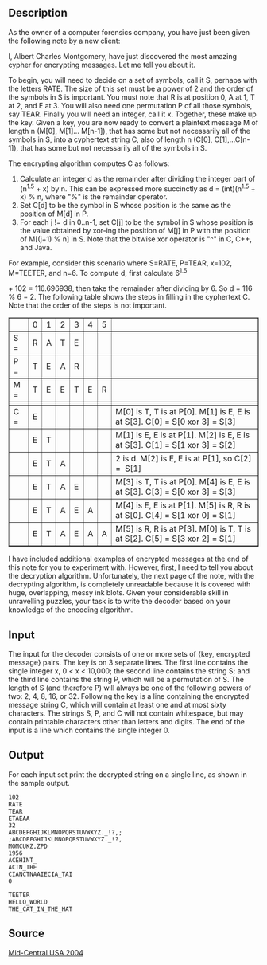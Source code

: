 <h2>Description</h2><p>As the owner of a computer forensics company, you have just been given the following note by a new client:
</p>I, Albert Charles Montgomery, have just discovered the most amazing cypher for encrypting messages. Let me tell you about it. 

To begin, you will need to decide on a set of symbols, call it S, perhaps with the letters RATE. The size of this set must be a power of 2 and the order of the symbols in S is important. You must note that R is at position 0, A at 1, T at 2, and E at 3. You will also need one permutation P of all those symbols, say TEAR. Finally you will need an integer, call it x. Together, these make up the key. Given a key, you are now ready to convert a plaintext message M of length n (M[0], M[1]... M[n-1]), that has some but not necessarily all of the symbols in S, into a cyphertext string C, also of length n (C[0], C[1],...C[n-1]), that has some but not necessarily all of the symbols in S. 


The encrypting algorithm computes C as follows:
<ol><li>Calculate an integer d as the remainder after dividing the integer part of (n<sup>1.5</sup> + x) by n. This can be expressed more succinctly as d = (int)(n<sup>1.5</sup> + x) % n, where "%" is the remainder operator. 
<br></li><li>Set C[d] to be the symbol in S whose position is the same as the position of M[d] in P.
<br></li><li>For each j != d in 0..n-1, set C[j] to be the symbol in S whose position is the value obtained by xor-ing the position of M[j] in P with the position of M[(j+1) % n] in S. Note that the bitwise xor operator is "^" in C, C++, and Java. </li></ol><p>
</p>For example, consider this scenario where S=RATE, P=TEAR, x=102, M=TEETER, and n=6. To compute d, first calculate 6<sup>1.5</sup><p> + 102 = 116.696938, then take the remainder after dividing by 6. So d = 116 % 6 = 2. The following table shows the steps in filling in the cyphertext C. Note that the order of the steps is not important.
</p><table cellpadding="2" cellspacing="2" border="1"><tbody><tr><td></td><td>0</td><td>1</td><td>2</td><td>3</td><td>4</td><td>5</td><td></td></tr><tr><td>S =</td><td>R</td><td>A</td><td>T</td><td>E</td><td></td><td></td><td></td></tr><tr><td>P =</td><td>T</td><td>E</td><td>A</td><td>R</td><td></td><td></td><td></td></tr><tr><td>M =</td><td>T</td><td>E</td><td>E</td><td>T</td><td>E</td><td>R</td><td></td></tr><tr><td></td><td></td><td></td><td></td><td></td><td></td><td></td><td></td></tr><tr><td>C =</td><td>E</td><td></td><td></td><td></td><td></td><td></td><td>M[0] is T, T is at P[0]. M[1] is E, E is at S[3]. C[0] = S[0 xor 3] = S[3]</td></tr><tr><td></td><td>E</td><td>T</td><td></td><td></td><td></td><td></td><td>M[1] is E, E is at P[1]. M[2] is E, E is at S[3]. C[1] = S[1 xor 3] = S[2]</td></tr><tr><td></td><td>E</td><td>T</td><td>A</td><td></td><td></td><td></td><td>2 is d. M[2] is E, E is at P[1], so C[2] =&nbsp; S[1]</td></tr><tr><td></td><td>E</td><td>T</td><td>A</td><td>E</td><td></td><td></td><td>M[3] is T, T is at P[0]. M[4] is E, E is at S[3]. C[3] = S[0 xor 3] = S[3]</td></tr><tr><td></td><td>E</td><td>T</td><td>A</td><td>E</td><td>A</td><td></td><td>M[4] is E, E is at P[1]. M[5] is R, R is at S[0]. C[4] = S[1 xor 0] = S[1]</td></tr><tr><td></td><td>E</td><td>T</td><td>A</td><td>E</td><td>A</td><td>A</td><td>M[5] is R, R is at P[3]. M[0] is T, T is at S[2]. C[5] = S[3 xor 2] = S[1]</td></tr></tbody></table><p>
</p>I have included additional examples of encrypted messages at the end of this note for you to experiment with. However, first, I need to tell you about the decryption algorithm.
Unfortunately, the next page of the note, with the decrypting algorithm, is completely unreadable because it is covered with huge, overlapping, messy ink blots. Given your considerable skill in unravelling puzzles, your task is to write the decoder based on your knowledge of the encoding algorithm.<h2>Input</h2><p>The input for the decoder consists of one or more sets of {key, encrypted message} pairs. The key is on 3 separate lines. The first line contains the single integer x, 0 &lt; x &lt; 10,000; the second line contains the string S; and the third line contains the string P, which will be a permutation of S. The length of S (and therefore P) will always be one of the following powers of two: 2, 4, 8, 16, or 32. Following the key is a line containing the encrypted message string C, which will contain at least one and at most sixty characters. The strings S, P, and C will not contain whitespace, but may contain printable characters other than letters and digits. The end of the input is a line which contains the single integer 0. </p><h2>Output</h2><p>For each input set print the decrypted string on a single line, as shown in the sample output. </p><pre><code class="language-input1">102
RATE
TEAR
ETAEAA
32
ABCDEFGHIJKLMNOPQRSTUVWXYZ._!?,;
;ABCDEFGHIJKLMNOPQRSTUVWXYZ._!?,
MOMCUKZ,ZPD
1956
ACEHINT_
ACTN_IHE
CIANCTNAAIECIA_TAI
0
</code></pre><pre><code class="language-output1">TEETER
HELLO_WORLD
THE_CAT_IN_THE_HAT</code></pre><h2>Source</h2><a href="searchproblem?field=source&amp;key=Mid-Central+USA+2004">Mid-Central USA 2004</a>